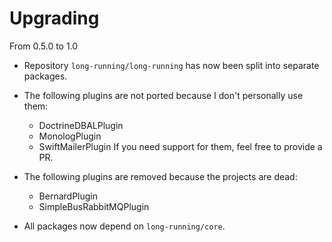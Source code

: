 # Upgrading

From 0.5.0 to 1.0

* Repository `long-running/long-running` has now been split into separate packages.

* The following plugins are not ported because I don't personally use them:
  - DoctrineDBALPlugin
  - MonologPlugin
  - SwiftMailerPlugin
  If you need support for them, feel free to provide a PR.

* The following plugins are removed because the projects are dead:
  - BernardPlugin
  - SimpleBusRabbitMQPlugin

* All packages now depend on `long-running/core`.



